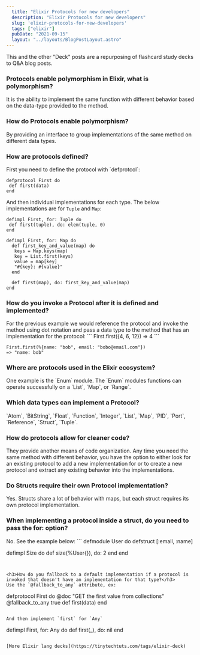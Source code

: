 ```yaml
---
  title: "Elixir Protocols for new developers"
  description: "Elixir Protocols for new developers"
  slug: 'elixir-protocols-for-new-developers'
  tags: ["elixir"]
  pubDate: "2021-09-15"
  layout: "../layouts/BlogPostLayout.astro"
---
```


This and the other "Deck" posts are a repurposing of flashcard study decks to Q&A blog posts. 

<h3>Protocols enable polymorphism in Elixir, what is polymorphism?</h3>
It is the ability to implement the same function with different behavior based on the data-type provided to the method.

<h3>How do Protocols enable polymorphism?</h3>
By providing an interface to group implementations of the same method on different data types.

<h3>How are protocols defined?</h3>
First you need to define the protocol with `defprotcol`: 

```
defprotocol First do 
 def first(data) 
end
``` 

And then individual implementations for each type. The below implementations are for `Tuple` and `Map`: 

```
defimpl First, for: Tuple do 
 def first(tuple), do: elem(tuple, 0) 
end 

defimpl First, for: Map do 
  def first_key_and_value(map) do 
   keys = Map.keys(map) 
   key = List.first(keys) 
   value = map[key] 
   "#{key}: #{value}" 
  end 
  
  def first(map), do: first_key_and_value(map)
end
```


<h3>How do you invoke a Protocol after it is defined and implemented?</h3>
For the previous example we would reference the protocol and invoke the method using dot notation and pass a data type to the method that has an implementation for the protocol: 
```
First.first({4, 6, 12}) 
=> 4
``` 

```
First.first(%{name: "bob", email: "bobo@email.com"}) 
=> "name: bob"
```


<h3>Where are protocols used in the Elixir ecosystem?</h3>
One example is the `Enum` module. The `Enum` modules functions can operate successfully on a `List`, `Map`, or `Range`.


<h3>Which data types can implement a Protocol?</h3>
`Atom`, `BitString`, `Float`, `Function`, `Integer`, `List`, `Map`, `PID`, `Port`, `Reference`, `Struct`, `Tuple`.


<h3>How do protocols allow for cleaner code?</h3>
They provide another means of code organization. Any time you need the same method with different behavior, you have the option to either look for an existing protocol to add a new implementation for or to create a new protocol and extract any existing behavior into the implementations.


<h3>Do Structs require their own Protocol implementation?</h3>
Yes. Structs share a lot of behavior with maps, but each struct requires its own protocol implementation.


<h3>When implementing a protocol inside a struct, do you need to pass the for: option?</h3>
No. See the example below: 
```
defmodule User do 
 defstruct [:email, :name] 

 defimpl Size do 
  def size(%User{}), do: 2 
 end 
end
```


<h3>How do you fallback to a default implementation if a protocol is invoked that doesn't have an implementation for that type?</h3>
Use the `@fallback_to_any` attribute, ex: 
```
defprotocol First do 
  @doc "GET the first value from collections" 
  @fallback_to_any true 
  def first(data) 
end
``` 
  
And then implement `first` for `Any` 
```
defimpl First, for: Any do 
  def first(_), do: nil 
end
```

[More Elixir lang decks](https://tinytechtuts.com/tags/elixir-deck)